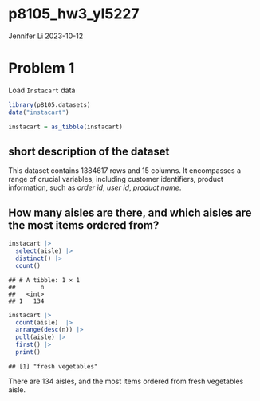 p8105_hw3_yl5227
================
Jennifer Li
2023-10-12

# Problem 1

Load `Instacart` data

``` r
library(p8105.datasets)
data("instacart")

instacart = as_tibble(instacart)
```

## short description of the dataset

This dataset contains 1384617 rows and 15 columns. It encompasses a
range of crucial variables, including customer identifiers, product
information, such as *order id*, *user id*, *product name*.

## How many aisles are there, and which aisles are the most items ordered from?

``` r
instacart |> 
  select(aisle) |> 
  distinct() |> 
  count()
```

    ## # A tibble: 1 × 1
    ##       n
    ##   <int>
    ## 1   134

``` r
instacart |> 
  count(aisle)  |> 
  arrange(desc(n)) |> 
  pull(aisle) |> 
  first() |> 
  print()
```

    ## [1] "fresh vegetables"

There are 134 aisles, and the most items ordered from fresh vegetables
aisle.
